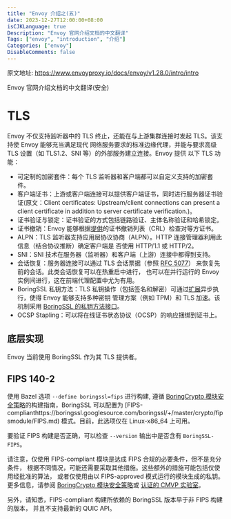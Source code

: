 ```yaml
---
title: "Envoy 介绍之(五)"
date: 2023-12-27T12:00:00+08:00
isCJKLanguage: true
Description: "Envoy 官网介绍文档的中文翻译"
Tags: ["envoy", "introduction", "介绍"]
Categories: ["envoy"]
DisableComments: false
---
```


原文地址: https://www.envoyproxy.io/docs/envoy/v1.28.0/intro/intro

Envoy 官网介绍文档的中文翻译(安全)
<!--more-->

# TLS

Envoy 不仅支持监听器中的 TLS 终止，还能在与上游集群连接时发起 TLS。该支持使 Envoy 能够充当满足现代
网络服务要求的标准边缘代理，并能与要求高级 TLS 设置（如 TLS1.2、SNI 等）的外部服务建立连接。Envoy 提供
以下 TLS 功能：
  
- 可定制的加密套件：每个 TLS 监听器和客户端都可以自定义支持的加密套件。
- 客户端证书：上游或客户端连接可以提供客户端证书，同时进行服务器证书验证(原文：Client certificates: Upstream/client connections can present a client certificate in addition to server certificate verification.)。
- 证书验证与锁定：证书验证的方式包括链路验证、主体名称验证和哈希锁定。
- 证书撤销：Envoy 能够根据[提供](https://www.envoyproxy.io/docs/envoy/v1.28.0/api-v3/extensions/transport_sockets/tls/v3/common.proto#envoy-v3-api-field-extensions-transport-sockets-tls-v3-certificatevalidationcontext-crl)的证书撤销列表（CRL）检查对等方证书。
- ALPN：TLS 监听器支持应用层协议协商（ALPN）。HTTP 连接管理器利用此信息（结合协议推断）确定客户端是
  否使用 HTTP/1.1 或 HTTP/2。
- SNI：SNI 技术在服务器（监听器）和客户端（上游）连接中都得到支持。
- 会话恢复：服务器连接可以通过 TLS 会话票据（参照 [RFC 5077](https://www.ietf.org/rfc/rfc5077.txt)）
  来恢复先前的会话。此类会话恢复可以在热重启中进行，
  也可以在并行运行的 Envoy 实例间进行，这在前端代理配置中尤为有用。
- BoringSSL 私钥方法：TLS 私钥操作（包括签名和解密）可通过[扩展](https://www.envoyproxy.io/docs/envoy/v1.28.0/api-v3/extensions/transport_sockets/tls/v3/common.proto#envoy-v3-api-msg-extensions-transport-sockets-tls-v3-privatekeyprovider)异步执行，使得 Envoy 能够支持多种密钥
  管理方案（例如 TPM）和 TLS 加速。该机制采用 [BoringSSL 的私钥方法接口](https://github.com/google/boringssl/blob/c0b4c72b6d4c6f4828a373ec454bd646390017d4/include/openssl/ssl.h#L1169)。
- OCSP Stapling：可以将在线证书状态协议（OCSP）的响应捆绑到证书上。

## 底层实现

Envoy 当前使用 BoringSSL 作为其 TLS 提供者。

## FIPS 140-2

使用 Bazel 选项 `--define boringssl=fips` 进行构建, 遵循 [BoringCrypto 模块安全策略](https://csrc.nist.gov/CSRC/media/projects/cryptographic-module-validation-program/documents/security-policies/140sp3678.pdf)的构建指南，BoringSSL 可以配置为 [FIPS-complianthttps://boringssl.googlesource.com/boringssl/+/master/crypto/fipsmodule/FIPS.md) 模式。目前，此选项仅在 Linux-x86_64 上可用。

要验证 FIPS 构建是否正确，可以检查 `--version` 输出中是否含有 `BoringSSL-FIPS`。

请注意，仅使用 FIPS-compliant 模块是达成 FIPS 合规的必要条件，但不是充分条件，
根据不同情况，可能还需要采取其他措施。这些额外的措施可能包括仅使用经批准的算法，
或者仅使用由以 FIPS-approved 模式运行的模块生成的私钥。更多信息，请参阅
 [BoringCrypto 模块安全策略](https://csrc.nist.gov/CSRC/media/projects/cryptographic-module-validation-program/documents/security-policies/140sp3678.pdf)或 [认证的 CMVP 实验室](https://csrc.nist.gov/projects/testing-laboratories)。

另外，请知悉，FIPS-compliant 构建所依赖的 BoringSSL 版本早于非 FIPS 构建的版本，
并且不支持最新的 QUIC API。

